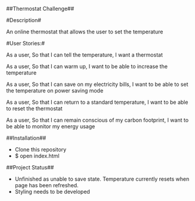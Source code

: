 ##Thermostat Challenge##

#Description#

An online thermostat that allows the user to set the temperature 

#User Stories:#

As a user,
So that I can tell the temperature,
I want a thermostat

As a user,
So that I can warm up,
I want to be able to increase the temperature

As a user,
So that I can save on my electricity bills,
I want to be able to set the temperature on power saving mode

As a user,
So that I can return to a standard temperature,
I want to be able to reset the thermostat

As a user,
So that I can remain conscious of my carbon footprint,
I want to be able to monitor my energy usage

##Installation##
  - Clone this repository
  - $ open index.html

##Project Status##
- Unfinished as unable to save state. Temperature currently resets when page has been refreshed.
- Styling needs to be developed 

